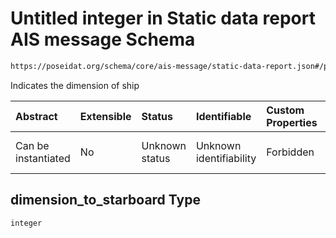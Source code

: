 # Untitled integer in Static data report AIS message Schema

```txt
https://poseidat.org/schema/core/ais-message/static-data-report.json#/properties/dimension_to_starboard
```

Indicates the dimension of ship

| Abstract            | Extensible | Status         | Identifiable            | Custom Properties | Additional Properties | Access Restrictions | Defined In                                                                                          |
| :------------------ | :--------- | :------------- | :---------------------- | :---------------- | :-------------------- | :------------------ | :-------------------------------------------------------------------------------------------------- |
| Can be instantiated | No         | Unknown status | Unknown identifiability | Forbidden         | Allowed               | none                | [static-data-report.json*](schemas/core/ais-message/static-data-report.json "open original schema") |

## dimension_to_starboard Type

`integer`
